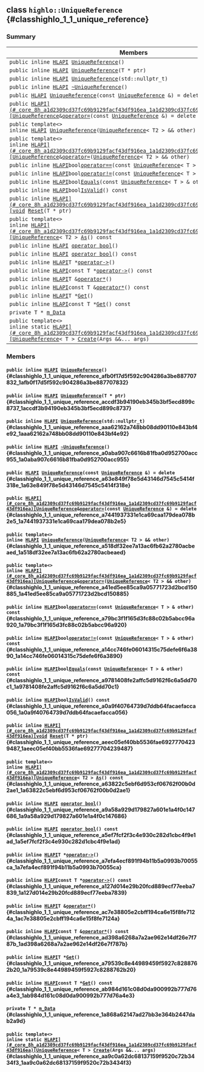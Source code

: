 ## class `highlo::UniqueReference` {#classhighlo_1_1_unique_reference}

### Summary

 Members                        | Descriptions                                
--------------------------------|---------------------------------------------
`public inline `[`HLAPI`](#_core_8h_a1d2309cd37fc69b9129facf43df916ea_1a1d2309cd37fc69b9129facf43df916ea)` `[`UniqueReference`](#classhighlo_1_1_unique_reference_afb0f17d5f592c904286a3be887707832_1afb0f17d5f592c904286a3be887707832)`()` | 
`public inline `[`HLAPI`](#_core_8h_a1d2309cd37fc69b9129facf43df916ea_1a1d2309cd37fc69b9129facf43df916ea)` `[`UniqueReference`](#classhighlo_1_1_unique_reference_accdf3b94190eb345b3bf5ecd899c8737_1accdf3b94190eb345b3bf5ecd899c8737)`(T * ptr)` | 
`public inline `[`HLAPI`](#_core_8h_a1d2309cd37fc69b9129facf43df916ea_1a1d2309cd37fc69b9129facf43df916ea)` `[`UniqueReference`](#classhighlo_1_1_unique_reference_aaa62162a748bb08dd90110e843bf4e92_1aaa62162a748bb08dd90110e843bf4e92)`(std::nullptr_t)` | 
`public inline `[`HLAPI`](#_core_8h_a1d2309cd37fc69b9129facf43df916ea_1a1d2309cd37fc69b9129facf43df916ea)` `[`~UniqueReference`](#classhighlo_1_1_unique_reference_a0aba907c6616b81fba0d952700acc955_1a0aba907c6616b81fba0d952700acc955)`()` | 
`public `[`HLAPI`](#_core_8h_a1d2309cd37fc69b9129facf43df916ea_1a1d2309cd37fc69b9129facf43df916ea)` `[`UniqueReference`](#classhighlo_1_1_unique_reference_a63e849f78e5d43146d7545c5414f318e_1a63e849f78e5d43146d7545c5414f318e)`(const `[`UniqueReference`](#classhighlo_1_1_unique_reference)` &) = delete` | 
`public `[`HLAPI](#_core_8h_a1d2309cd37fc69b9129facf43df916ea_1a1d2309cd37fc69b9129facf43df916ea)[UniqueReference`](#classhighlo_1_1_unique_reference)` & `[`operator=`](#classhighlo_1_1_unique_reference_a7441937331e1ca69caa179dea078b2e5_1a7441937331e1ca69caa179dea078b2e5)`(const `[`UniqueReference`](#classhighlo_1_1_unique_reference)` &) = delete` | 
`public template<>`  <br/>`inline `[`HLAPI`](#_core_8h_a1d2309cd37fc69b9129facf43df916ea_1a1d2309cd37fc69b9129facf43df916ea)` `[`UniqueReference`](#classhighlo_1_1_unique_reference_a518df32ee7a13ac6fb62a2780acbeaed_1a518df32ee7a13ac6fb62a2780acbeaed)`(`[`UniqueReference`](#classhighlo_1_1_unique_reference)`< T2 > && other)` | 
`public template<>`  <br/>`inline `[`HLAPI](#_core_8h_a1d2309cd37fc69b9129facf43df916ea_1a1d2309cd37fc69b9129facf43df916ea)[UniqueReference`](#classhighlo_1_1_unique_reference)` & `[`operator=`](#classhighlo_1_1_unique_reference_a41ed5ee85ca9a05771723d2bcd150885_1a41ed5ee85ca9a05771723d2bcd150885)`(`[`UniqueReference`](#classhighlo_1_1_unique_reference)`< T2 > && other)` | 
`public inline `[`HLAPI`](#_core_8h_a1d2309cd37fc69b9129facf43df916ea_1a1d2309cd37fc69b9129facf43df916ea)` bool `[`operator==`](#classhighlo_1_1_unique_reference_a79bc3f1f165d3fc88c02b5abcc96a920_1a79bc3f1f165d3fc88c02b5abcc96a920)`(const `[`UniqueReference`](#classhighlo_1_1_unique_reference)`< T > & other) const` | 
`public inline `[`HLAPI`](#_core_8h_a1d2309cd37fc69b9129facf43df916ea_1a1d2309cd37fc69b9129facf43df916ea)` bool `[`operator!=`](#classhighlo_1_1_unique_reference_a14cc746fe06014315c75defe6f6a3890_1a14cc746fe06014315c75defe6f6a3890)`(const `[`UniqueReference`](#classhighlo_1_1_unique_reference)`< T > & other) const` | 
`public inline `[`HLAPI`](#_core_8h_a1d2309cd37fc69b9129facf43df916ea_1a1d2309cd37fc69b9129facf43df916ea)` bool `[`Equals`](#classhighlo_1_1_unique_reference_a9781408fe2affc5d9162f6c6a5dd70c1_1a9781408fe2affc5d9162f6c6a5dd70c1)`(const `[`UniqueReference`](#classhighlo_1_1_unique_reference)`< T > & other) const` | 
`public inline `[`HLAPI`](#_core_8h_a1d2309cd37fc69b9129facf43df916ea_1a1d2309cd37fc69b9129facf43df916ea)` bool `[`IsValid`](#classhighlo_1_1_unique_reference_a0a9f40764739d7ddb64facaefacca056_1a0a9f40764739d7ddb64facaefacca056)`() const` | 
`public inline `[`HLAPI](#_core_8h_a1d2309cd37fc69b9129facf43df916ea_1a1d2309cd37fc69b9129facf43df916ea)[void`](#imgui__impl__opengl3__loader_8h_ac668e7cffd9e2e9cfee428b9b2f34fa7_1ac668e7cffd9e2e9cfee428b9b2f34fa7)` `[`Reset`](#classhighlo_1_1_unique_reference_aeec05ef40bb5536fae69277704239487_1aeec05ef40bb5536fae69277704239487)`(T * ptr)` | 
`public template<>`  <br/>`inline `[`HLAPI](#_core_8h_a1d2309cd37fc69b9129facf43df916ea_1a1d2309cd37fc69b9129facf43df916ea)[UniqueReference`](#classhighlo_1_1_unique_reference)`< T2 > `[`As`](#classhighlo_1_1_unique_reference_a63822c5ebf6d953cf06762f00b0d2ae1_1a63822c5ebf6d953cf06762f00b0d2ae1)`() const` | 
`public inline `[`HLAPI`](#_core_8h_a1d2309cd37fc69b9129facf43df916ea_1a1d2309cd37fc69b9129facf43df916ea)` `[`operator bool`](#classhighlo_1_1_unique_reference_a9a58a929d179827a601e1a4f0c147686_1a9a58a929d179827a601e1a4f0c147686)`()` | 
`public inline `[`HLAPI`](#_core_8h_a1d2309cd37fc69b9129facf43df916ea_1a1d2309cd37fc69b9129facf43df916ea)` `[`operator bool`](#classhighlo_1_1_unique_reference_a5ef7fcf2f3c4e930c282d1cbc4f9e1ad_1a5ef7fcf2f3c4e930c282d1cbc4f9e1ad)`() const` | 
`public inline `[`HLAPI`](#_core_8h_a1d2309cd37fc69b9129facf43df916ea_1a1d2309cd37fc69b9129facf43df916ea)` T * `[`operator->`](#classhighlo_1_1_unique_reference_a7efa4ecf891f94b11b5a0993b70055ca_1a7efa4ecf891f94b11b5a0993b70055ca)`()` | 
`public inline `[`HLAPI`](#_core_8h_a1d2309cd37fc69b9129facf43df916ea_1a1d2309cd37fc69b9129facf43df916ea)` const T * `[`operator->`](#classhighlo_1_1_unique_reference_a127d014e29b20fcd889ecf77eeba7839_1a127d014e29b20fcd889ecf77eeba7839)`() const` | 
`public inline `[`HLAPI`](#_core_8h_a1d2309cd37fc69b9129facf43df916ea_1a1d2309cd37fc69b9129facf43df916ea)` T & `[`operator*`](#classhighlo_1_1_unique_reference_ac7e38805e2cbff194ca6e15f8fe7124a_1ac7e38805e2cbff194ca6e15f8fe7124a)`()` | 
`public inline `[`HLAPI`](#_core_8h_a1d2309cd37fc69b9129facf43df916ea_1a1d2309cd37fc69b9129facf43df916ea)` const T & `[`operator*`](#classhighlo_1_1_unique_reference_ad398a6268a7a2ae962e14df26e7f787b_1ad398a6268a7a2ae962e14df26e7f787b)`() const` | 
`public inline `[`HLAPI`](#_core_8h_a1d2309cd37fc69b9129facf43df916ea_1a1d2309cd37fc69b9129facf43df916ea)` T * `[`Get`](#classhighlo_1_1_unique_reference_a79539c8e44989459f5927c8288762b20_1a79539c8e44989459f5927c8288762b20)`()` | 
`public inline `[`HLAPI`](#_core_8h_a1d2309cd37fc69b9129facf43df916ea_1a1d2309cd37fc69b9129facf43df916ea)` const T * `[`Get`](#classhighlo_1_1_unique_reference_ab984d161c08d0da900992b777d76a4e3_1ab984d161c08d0da900992b777d76a4e3)`() const` | 
`private T * `[`m_Data`](#classhighlo_1_1_unique_reference_1a868a62147ad27bb3e364b2447dab2a9d) | 
`public template<>`  <br/>`inline static `[`HLAPI](#_core_8h_a1d2309cd37fc69b9129facf43df916ea_1a1d2309cd37fc69b9129facf43df916ea)[UniqueReference`](#classhighlo_1_1_unique_reference)`< T > `[`Create`](#classhighlo_1_1_unique_reference_aa9c0a62dc68137159f9520c72b3434f3_1aa9c0a62dc68137159f9520c72b3434f3)`(Args &&... args)` | 

### Members

#### `public inline `[`HLAPI`](#_core_8h_a1d2309cd37fc69b9129facf43df916ea_1a1d2309cd37fc69b9129facf43df916ea)` `[`UniqueReference`](#classhighlo_1_1_unique_reference_afb0f17d5f592c904286a3be887707832_1afb0f17d5f592c904286a3be887707832)`()` {#classhighlo_1_1_unique_reference_afb0f17d5f592c904286a3be887707832_1afb0f17d5f592c904286a3be887707832}

#### `public inline `[`HLAPI`](#_core_8h_a1d2309cd37fc69b9129facf43df916ea_1a1d2309cd37fc69b9129facf43df916ea)` `[`UniqueReference`](#classhighlo_1_1_unique_reference_accdf3b94190eb345b3bf5ecd899c8737_1accdf3b94190eb345b3bf5ecd899c8737)`(T * ptr)` {#classhighlo_1_1_unique_reference_accdf3b94190eb345b3bf5ecd899c8737_1accdf3b94190eb345b3bf5ecd899c8737}

#### `public inline `[`HLAPI`](#_core_8h_a1d2309cd37fc69b9129facf43df916ea_1a1d2309cd37fc69b9129facf43df916ea)` `[`UniqueReference`](#classhighlo_1_1_unique_reference_aaa62162a748bb08dd90110e843bf4e92_1aaa62162a748bb08dd90110e843bf4e92)`(std::nullptr_t)` {#classhighlo_1_1_unique_reference_aaa62162a748bb08dd90110e843bf4e92_1aaa62162a748bb08dd90110e843bf4e92}

#### `public inline `[`HLAPI`](#_core_8h_a1d2309cd37fc69b9129facf43df916ea_1a1d2309cd37fc69b9129facf43df916ea)` `[`~UniqueReference`](#classhighlo_1_1_unique_reference_a0aba907c6616b81fba0d952700acc955_1a0aba907c6616b81fba0d952700acc955)`()` {#classhighlo_1_1_unique_reference_a0aba907c6616b81fba0d952700acc955_1a0aba907c6616b81fba0d952700acc955}

#### `public `[`HLAPI`](#_core_8h_a1d2309cd37fc69b9129facf43df916ea_1a1d2309cd37fc69b9129facf43df916ea)` `[`UniqueReference`](#classhighlo_1_1_unique_reference_a63e849f78e5d43146d7545c5414f318e_1a63e849f78e5d43146d7545c5414f318e)`(const `[`UniqueReference`](#classhighlo_1_1_unique_reference)` &) = delete` {#classhighlo_1_1_unique_reference_a63e849f78e5d43146d7545c5414f318e_1a63e849f78e5d43146d7545c5414f318e}

#### `public `[`HLAPI](#_core_8h_a1d2309cd37fc69b9129facf43df916ea_1a1d2309cd37fc69b9129facf43df916ea)[UniqueReference`](#classhighlo_1_1_unique_reference)` & `[`operator=`](#classhighlo_1_1_unique_reference_a7441937331e1ca69caa179dea078b2e5_1a7441937331e1ca69caa179dea078b2e5)`(const `[`UniqueReference`](#classhighlo_1_1_unique_reference)` &) = delete` {#classhighlo_1_1_unique_reference_a7441937331e1ca69caa179dea078b2e5_1a7441937331e1ca69caa179dea078b2e5}

#### `public template<>`  <br/>`inline `[`HLAPI`](#_core_8h_a1d2309cd37fc69b9129facf43df916ea_1a1d2309cd37fc69b9129facf43df916ea)` `[`UniqueReference`](#classhighlo_1_1_unique_reference_a518df32ee7a13ac6fb62a2780acbeaed_1a518df32ee7a13ac6fb62a2780acbeaed)`(`[`UniqueReference`](#classhighlo_1_1_unique_reference)`< T2 > && other)` {#classhighlo_1_1_unique_reference_a518df32ee7a13ac6fb62a2780acbeaed_1a518df32ee7a13ac6fb62a2780acbeaed}

#### `public template<>`  <br/>`inline `[`HLAPI](#_core_8h_a1d2309cd37fc69b9129facf43df916ea_1a1d2309cd37fc69b9129facf43df916ea)[UniqueReference`](#classhighlo_1_1_unique_reference)` & `[`operator=`](#classhighlo_1_1_unique_reference_a41ed5ee85ca9a05771723d2bcd150885_1a41ed5ee85ca9a05771723d2bcd150885)`(`[`UniqueReference`](#classhighlo_1_1_unique_reference)`< T2 > && other)` {#classhighlo_1_1_unique_reference_a41ed5ee85ca9a05771723d2bcd150885_1a41ed5ee85ca9a05771723d2bcd150885}

#### `public inline `[`HLAPI`](#_core_8h_a1d2309cd37fc69b9129facf43df916ea_1a1d2309cd37fc69b9129facf43df916ea)` bool `[`operator==`](#classhighlo_1_1_unique_reference_a79bc3f1f165d3fc88c02b5abcc96a920_1a79bc3f1f165d3fc88c02b5abcc96a920)`(const `[`UniqueReference`](#classhighlo_1_1_unique_reference)`< T > & other) const` {#classhighlo_1_1_unique_reference_a79bc3f1f165d3fc88c02b5abcc96a920_1a79bc3f1f165d3fc88c02b5abcc96a920}

#### `public inline `[`HLAPI`](#_core_8h_a1d2309cd37fc69b9129facf43df916ea_1a1d2309cd37fc69b9129facf43df916ea)` bool `[`operator!=`](#classhighlo_1_1_unique_reference_a14cc746fe06014315c75defe6f6a3890_1a14cc746fe06014315c75defe6f6a3890)`(const `[`UniqueReference`](#classhighlo_1_1_unique_reference)`< T > & other) const` {#classhighlo_1_1_unique_reference_a14cc746fe06014315c75defe6f6a3890_1a14cc746fe06014315c75defe6f6a3890}

#### `public inline `[`HLAPI`](#_core_8h_a1d2309cd37fc69b9129facf43df916ea_1a1d2309cd37fc69b9129facf43df916ea)` bool `[`Equals`](#classhighlo_1_1_unique_reference_a9781408fe2affc5d9162f6c6a5dd70c1_1a9781408fe2affc5d9162f6c6a5dd70c1)`(const `[`UniqueReference`](#classhighlo_1_1_unique_reference)`< T > & other) const` {#classhighlo_1_1_unique_reference_a9781408fe2affc5d9162f6c6a5dd70c1_1a9781408fe2affc5d9162f6c6a5dd70c1}

#### `public inline `[`HLAPI`](#_core_8h_a1d2309cd37fc69b9129facf43df916ea_1a1d2309cd37fc69b9129facf43df916ea)` bool `[`IsValid`](#classhighlo_1_1_unique_reference_a0a9f40764739d7ddb64facaefacca056_1a0a9f40764739d7ddb64facaefacca056)`() const` {#classhighlo_1_1_unique_reference_a0a9f40764739d7ddb64facaefacca056_1a0a9f40764739d7ddb64facaefacca056}

#### `public inline `[`HLAPI](#_core_8h_a1d2309cd37fc69b9129facf43df916ea_1a1d2309cd37fc69b9129facf43df916ea)[void`](#imgui__impl__opengl3__loader_8h_ac668e7cffd9e2e9cfee428b9b2f34fa7_1ac668e7cffd9e2e9cfee428b9b2f34fa7)` `[`Reset`](#classhighlo_1_1_unique_reference_aeec05ef40bb5536fae69277704239487_1aeec05ef40bb5536fae69277704239487)`(T * ptr)` {#classhighlo_1_1_unique_reference_aeec05ef40bb5536fae69277704239487_1aeec05ef40bb5536fae69277704239487}

#### `public template<>`  <br/>`inline `[`HLAPI](#_core_8h_a1d2309cd37fc69b9129facf43df916ea_1a1d2309cd37fc69b9129facf43df916ea)[UniqueReference`](#classhighlo_1_1_unique_reference)`< T2 > `[`As`](#classhighlo_1_1_unique_reference_a63822c5ebf6d953cf06762f00b0d2ae1_1a63822c5ebf6d953cf06762f00b0d2ae1)`() const` {#classhighlo_1_1_unique_reference_a63822c5ebf6d953cf06762f00b0d2ae1_1a63822c5ebf6d953cf06762f00b0d2ae1}

#### `public inline `[`HLAPI`](#_core_8h_a1d2309cd37fc69b9129facf43df916ea_1a1d2309cd37fc69b9129facf43df916ea)` `[`operator bool`](#classhighlo_1_1_unique_reference_a9a58a929d179827a601e1a4f0c147686_1a9a58a929d179827a601e1a4f0c147686)`()` {#classhighlo_1_1_unique_reference_a9a58a929d179827a601e1a4f0c147686_1a9a58a929d179827a601e1a4f0c147686}

#### `public inline `[`HLAPI`](#_core_8h_a1d2309cd37fc69b9129facf43df916ea_1a1d2309cd37fc69b9129facf43df916ea)` `[`operator bool`](#classhighlo_1_1_unique_reference_a5ef7fcf2f3c4e930c282d1cbc4f9e1ad_1a5ef7fcf2f3c4e930c282d1cbc4f9e1ad)`() const` {#classhighlo_1_1_unique_reference_a5ef7fcf2f3c4e930c282d1cbc4f9e1ad_1a5ef7fcf2f3c4e930c282d1cbc4f9e1ad}

#### `public inline `[`HLAPI`](#_core_8h_a1d2309cd37fc69b9129facf43df916ea_1a1d2309cd37fc69b9129facf43df916ea)` T * `[`operator->`](#classhighlo_1_1_unique_reference_a7efa4ecf891f94b11b5a0993b70055ca_1a7efa4ecf891f94b11b5a0993b70055ca)`()` {#classhighlo_1_1_unique_reference_a7efa4ecf891f94b11b5a0993b70055ca_1a7efa4ecf891f94b11b5a0993b70055ca}

#### `public inline `[`HLAPI`](#_core_8h_a1d2309cd37fc69b9129facf43df916ea_1a1d2309cd37fc69b9129facf43df916ea)` const T * `[`operator->`](#classhighlo_1_1_unique_reference_a127d014e29b20fcd889ecf77eeba7839_1a127d014e29b20fcd889ecf77eeba7839)`() const` {#classhighlo_1_1_unique_reference_a127d014e29b20fcd889ecf77eeba7839_1a127d014e29b20fcd889ecf77eeba7839}

#### `public inline `[`HLAPI`](#_core_8h_a1d2309cd37fc69b9129facf43df916ea_1a1d2309cd37fc69b9129facf43df916ea)` T & `[`operator*`](#classhighlo_1_1_unique_reference_ac7e38805e2cbff194ca6e15f8fe7124a_1ac7e38805e2cbff194ca6e15f8fe7124a)`()` {#classhighlo_1_1_unique_reference_ac7e38805e2cbff194ca6e15f8fe7124a_1ac7e38805e2cbff194ca6e15f8fe7124a}

#### `public inline `[`HLAPI`](#_core_8h_a1d2309cd37fc69b9129facf43df916ea_1a1d2309cd37fc69b9129facf43df916ea)` const T & `[`operator*`](#classhighlo_1_1_unique_reference_ad398a6268a7a2ae962e14df26e7f787b_1ad398a6268a7a2ae962e14df26e7f787b)`() const` {#classhighlo_1_1_unique_reference_ad398a6268a7a2ae962e14df26e7f787b_1ad398a6268a7a2ae962e14df26e7f787b}

#### `public inline `[`HLAPI`](#_core_8h_a1d2309cd37fc69b9129facf43df916ea_1a1d2309cd37fc69b9129facf43df916ea)` T * `[`Get`](#classhighlo_1_1_unique_reference_a79539c8e44989459f5927c8288762b20_1a79539c8e44989459f5927c8288762b20)`()` {#classhighlo_1_1_unique_reference_a79539c8e44989459f5927c8288762b20_1a79539c8e44989459f5927c8288762b20}

#### `public inline `[`HLAPI`](#_core_8h_a1d2309cd37fc69b9129facf43df916ea_1a1d2309cd37fc69b9129facf43df916ea)` const T * `[`Get`](#classhighlo_1_1_unique_reference_ab984d161c08d0da900992b777d76a4e3_1ab984d161c08d0da900992b777d76a4e3)`() const` {#classhighlo_1_1_unique_reference_ab984d161c08d0da900992b777d76a4e3_1ab984d161c08d0da900992b777d76a4e3}

#### `private T * `[`m_Data`](#classhighlo_1_1_unique_reference_1a868a62147ad27bb3e364b2447dab2a9d) {#classhighlo_1_1_unique_reference_1a868a62147ad27bb3e364b2447dab2a9d}

#### `public template<>`  <br/>`inline static `[`HLAPI](#_core_8h_a1d2309cd37fc69b9129facf43df916ea_1a1d2309cd37fc69b9129facf43df916ea)[UniqueReference`](#classhighlo_1_1_unique_reference)`< T > `[`Create`](#classhighlo_1_1_unique_reference_aa9c0a62dc68137159f9520c72b3434f3_1aa9c0a62dc68137159f9520c72b3434f3)`(Args &&... args)` {#classhighlo_1_1_unique_reference_aa9c0a62dc68137159f9520c72b3434f3_1aa9c0a62dc68137159f9520c72b3434f3}

